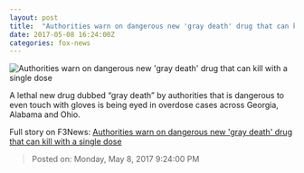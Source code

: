 ```yaml
---
layout: post
title:  "Authorities warn on dangerous new 'gray death' drug that can kill with a single dose"
date: 2017-05-08 16:24:00Z
categories: fox-news
---
```


![Authorities warn on dangerous new 'gray death' drug that can kill with a single dose](http://a57.foxnews.com/images.foxnews.com/content/fox-news/health/2017/05/08/authorities-warn-on-dangerous-new-gray-death-drug-that-can-kill-with-single-dose/_jcr_content/par/featured-media/media-0.img.jpg/0/0/1494261255231.jpg?ve=1)

A lethal new drug dubbed “gray death” by authorities that is dangerous to even touch with gloves is being eyed in overdose cases across Georgia, Alabama and Ohio.


Full story on F3News: [Authorities warn on dangerous new 'gray death' drug that can kill with a single dose](http://www.f3nws.com/n/nRa4cG)

> Posted on: Monday, May 8, 2017 9:24:00 PM
